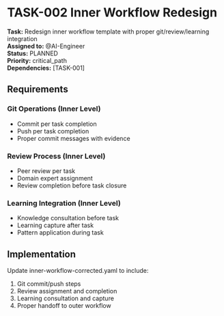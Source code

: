 # TASK-002 Inner Workflow Redesign

**Task:** Redesign inner workflow template with proper git/review/learning integration  
**Assigned to:** @AI-Engineer  
**Status:** PLANNED  
**Priority:** critical_path  
**Dependencies:** [TASK-001]

## Requirements

### Git Operations (Inner Level)
- Commit per task completion
- Push per task completion
- Proper commit messages with evidence

### Review Process (Inner Level)
- Peer review per task
- Domain expert assignment
- Review completion before task closure

### Learning Integration (Inner Level)
- Knowledge consultation before task
- Learning capture after task
- Pattern application during task

## Implementation

Update inner-workflow-corrected.yaml to include:
1. Git commit/push steps
2. Review assignment and completion
3. Learning consultation and capture
4. Proper handoff to outer workflow